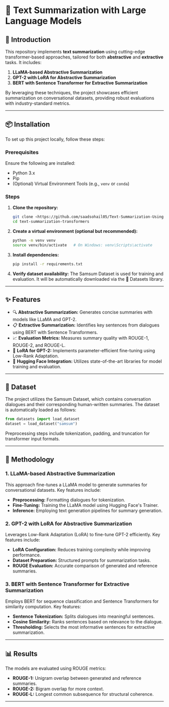 # 📜 Text Summarization with Large Language Models

## 🚀 Introduction

This repository implements **text summarization** using cutting-edge transformer-based approaches, tailored for both **abstractive** and **extractive** tasks. It includes:

1. **LLaMA-based Abstractive Summarization**
2. **GPT-2 with LoRA for Abstractive Summarization**
3. **BERT with Sentence Transformer for Extractive Summarization**

By leveraging these techniques, the project showcases efficient summarization on conversational datasets, providing robust evaluations with industry-standard metrics.

---

## 📦 Installation

To set up this project locally, follow these steps:

### Prerequisites
Ensure the following are installed:
- Python 3.x
- Pip
- (Optional) Virtual Environment Tools (e.g., `venv` or `conda`)

### Steps
1. **Clone the repository:**
   ```bash
   git clone <https://github.com/saadsohail05/Text-Summarization-Using-Large-Language-Models.git>
   cd text-summarization-transformers
   ```

2. **Create a virtual environment (optional but recommended):**
   ```bash
   python -m venv venv
   source venv/bin/activate   # On Windows: venv\Scripts\activate
   ```

3. **Install dependencies:**
   ```bash
   pip install -r requirements.txt
   ```

4. **Verify dataset availability:** The Samsum Dataset is used for training and evaluation. It will be automatically downloaded via the 🤗 Datasets library.

---


## ✨ Features

- 🔍 **Abstractive Summarization:** Generates concise summaries with models like LLaMA and GPT-2.
- 📋 **Extractive Summarization:** Identifies key sentences from dialogues using BERT with Sentence Transformers.
- 📈 **Evaluation Metrics:** Measures summary quality with ROUGE-1, ROUGE-2, and ROUGE-L.
- 🔧 **LoRA for GPT-2:** Implements parameter-efficient fine-tuning using Low-Rank Adaptation.
- 🤗 **Hugging Face Integration:** Utilizes state-of-the-art libraries for model training and evaluation.

---

## 📂 Dataset

The project utilizes the Samsum Dataset, which contains conversation dialogues and their corresponding human-written summaries. The dataset is automatically loaded as follows:

```python
from datasets import load_dataset
dataset = load_dataset("samsum")
```

Preprocessing steps include tokenization, padding, and truncation for transformer input formats.

---

## 🧠 Methodology

### 1. LLaMA-based Abstractive Summarization
This approach fine-tunes a LLaMA model to generate summaries for conversational datasets. Key features include:

- **Preprocessing:** Formatting dialogues for tokenization.
- **Fine-Tuning:** Training the LLaMA model using Hugging Face's Trainer.
- **Inference:** Employing text generation pipelines for summary generation.

### 2. GPT-2 with LoRA for Abstractive Summarization
Leverages Low-Rank Adaptation (LoRA) to fine-tune GPT-2 efficiently. Key features include:

- **LoRA Configuration:** Reduces training complexity while improving performance.
- **Dataset Preparation:** Structured prompts for summarization tasks.
- **ROUGE Evaluation:** Accurate comparison of generated and reference summaries.

### 3. BERT with Sentence Transformer for Extractive Summarization
Employs BERT for sequence classification and Sentence Transformers for similarity computation. Key features:

- **Sentence Tokenization:** Splits dialogues into meaningful sentences.
- **Cosine Similarity:** Ranks sentences based on relevance to the dialogue.
- **Thresholding:** Selects the most informative sentences for extractive summarization.

---

## 📊 Results

The models are evaluated using ROUGE metrics:

- **ROUGE-1:** Unigram overlap between generated and reference summaries.
- **ROUGE-2:** Bigram overlap for more context.
- **ROUGE-L:** Longest common subsequence for structural coherence.

---


